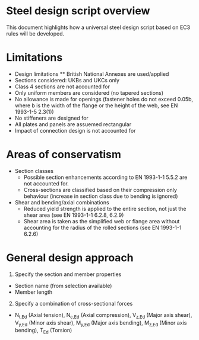 # Steel design script overview
This document highlights how a universal steel design script based on EC3 rules will be developed.

# Limitations
* Design limitations
 ** British National Annexes are used/applied
* Sections considered: UKBs and UKCs only
* Class 4 sections are not accounted for
* Only uniform members are considered (no tapered sections)
* No allowance is made for openings (fastener holes do not exceed 0.05b, where b is the width of the flange or the height of the web, see EN 1993-1-5 2.3(1))
* No stiffeners are designed for
* All plates and panels are assuemed rectangular
* Impact of connection design is not accounted for

# Areas of conservatism
* Section classes
  * Possible section enhancements according to EN 1993-1-1 5.5.2 are not accounted for.
  * Cross-sections are classified based on their compression only behaviour (increase in section class due to bending is ignored)
* Shear and bending/axial combinations
  * Reduced yield strength is applied to the entire section, not just the shear area (see EN 1993-1-1 6.2.8, 6.2.9)
  * Shear area is taken as the simplified web or flange area without accounting for the radius of the rolled sections (see EN 1993-1-1 6.2.6)

# General design approach
1. Specify the section and member properties
 * Section name (from selection available)
 * Member length

2. Specify a combination of cross-sectional forces
 * N<sub>t,Ed</sub> (Axial tension), N<sub>c,Ed</sub> (Axial compression), V<sub>z,Ed</sub> (Major axis shear), V<sub>y,Ed</sub> (Minor axis shear),  M<sub>y,Ed</sub> (Major axis bending), M<sub>z,Ed</sub> (Minor axis bending),  T<sub>Ed</sub> (Torsion)
